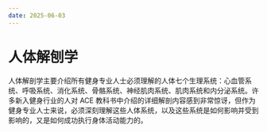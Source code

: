 ```yaml
---
date: 2025-06-03
---
```


# 人体解刨学

人体解剖学主要介绍所有健身专业人士必须理解的人体七个生理系统：心血管系统、呼吸系统、消化系统、骨骼系统、神经肌肉系统、肌肉系统和内分泌系统。许多新入健身行业的人对 ACE 教科书中介绍的详细解剖内容感到非常惊讶，但作为健身专业人士来说，必须深刻理解这些人体系统，以及这些系统是如何影响并受到影响的，又是如何成功执行身体活动能力的。



